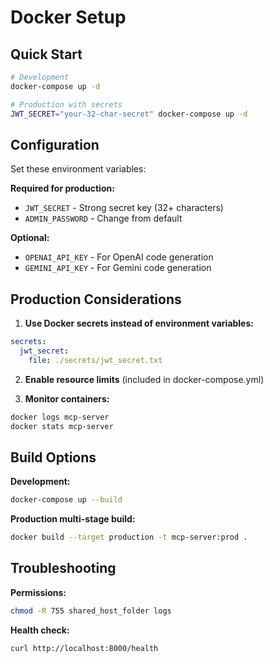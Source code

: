 # Docker Setup

## Quick Start

```bash
# Development
docker-compose up -d

# Production with secrets
JWT_SECRET="your-32-char-secret" docker-compose up -d
```

## Configuration

Set these environment variables:

**Required for production:**
- `JWT_SECRET` - Strong secret key (32+ characters)
- `ADMIN_PASSWORD` - Change from default

**Optional:**
- `OPENAI_API_KEY` - For OpenAI code generation
- `GEMINI_API_KEY` - For Gemini code generation

## Production Considerations

1. **Use Docker secrets instead of environment variables:**
```yaml
secrets:
  jwt_secret:
    file: ./secrets/jwt_secret.txt
```

2. **Enable resource limits** (included in docker-compose.yml)

3. **Monitor containers:**
```bash
docker logs mcp-server
docker stats mcp-server
```

## Build Options

**Development:**
```bash
docker-compose up --build
```

**Production multi-stage build:**
```bash
docker build --target production -t mcp-server:prod .
```

## Troubleshooting

**Permissions:**
```bash
chmod -R 755 shared_host_folder logs
```

**Health check:**
```bash
curl http://localhost:8000/health
```